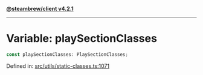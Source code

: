 [**@steambrew/client v4.2.1**](../README.md)

***

# Variable: playSectionClasses

```ts
const playSectionClasses: PlaySectionClasses;
```

Defined in: [src/utils/static-classes.ts:1071](https://github.com/SteamClientHomebrew/SDK/blob/main/typescript-packages/client/src/utils/static-classes.ts#L1071)
